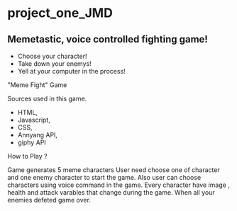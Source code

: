 # project_one_JMD
## Memetastic, voice controlled fighting game!
   * Choose your character!
   * Take down your enemys!
   * Yell at your computer in the process!

   "Meme Fight" Game

  Sources used in this game.

   - HTML,
   - Javascript,
   - CSS,
   - Annyang API,
   - giphy API
  
 How to Play ?

   Game generates 5 meme characters 
   User need choose one of character and one enemy character to start the game.
   Also user can choose characters using voice command in the game.
   Every character have image , health and attack varables that change during the game.
   When all your enemies defeted game over.
